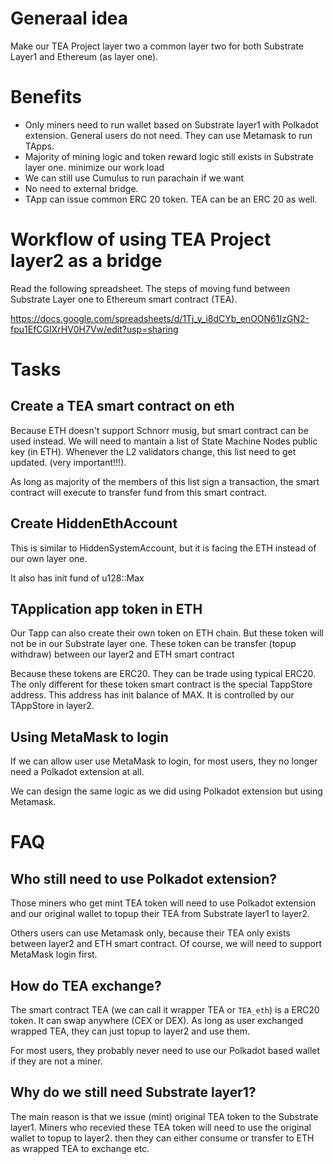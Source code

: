 # Generaal idea

Make our TEA Project layer two a common layer two for both Substrate Layer1 and Ethereum (as layer one).


# Benefits

- Only miners need to run wallet based on Substrate layer1 with Polkadot extension.
General users do not need. They can use Metamask to run TApps.
- Majority of mining logic and token reward logic still exists in Substrate layer one. minimize our work load
- We can still use Cumulus to run parachain if we want
- No need to external bridge.
- TApp can issue common ERC 20 token. TEA can be an ERC 20 as well.

# Workflow of using TEA Project layer2 as a bridge

Read the following spreadsheet. The steps of moving fund between Substrate Layer one to Ethereum smart contract (TEA).

https://docs.google.com/spreadsheets/d/1Tj_y_i8dCYb_enOON61IzGN2-fpu1EfCGIXrHV0H7Vw/edit?usp=sharing

# Tasks

## Create a TEA smart contract on eth

Because ETH doesn't support Schnorr musig, but smart contract can be used instead.
We will need to mantain a list of State Machine Nodes public key (in ETH). Whenever the L2 validators change, this list need to get updated. (very important!!!).

As long as majority of the members of this list sign a transaction, the smart contract will execute to transfer fund from this smart contract.


## Create HiddenEthAccount
This is similar to HiddenSystemAccount, but it is facing the ETH instead of our own layer one.

It also has init fund of u128::Max

## TApplication app token in ETH
Our Tapp can also create their own token on ETH chain.
But these token will not be in our Substrate layer one.
These token can be transfer (topup withdraw) between our layer2 and ETH smart contract

Because these tokens are ERC20. They can be trade using typical ERC20. The only different for these token smart contract is the special TappStore address. This address has init balance of MAX. It is controlled by our TAppStore in layer2.

## Using MetaMask to login
If we can allow user use MetaMask to login, for most users, they no longer need a Polkadot extension at all.

We can design the same logic as we did using Polkadot extension but using Metamask. 

# FAQ
## Who still need to use Polkadot extension?
Those miners who get mint TEA token will need to use Polkadot extension and our original wallet to topup their TEA from Substrate layer1 to layer2.

Others users can use Metamask only, because their TEA only exists between layer2 and ETH smart contract. Of course, we will need to support MetaMask login first.

## How do TEA exchange?
The smart contract TEA (we can call it wrapper TEA or `TEA_eth`) is a ERC20 token. It can swap anywhere (CEX or DEX). As long as user exchanged wrapped TEA, they can just topup to layer2 and use them.

For most users, they probably never need to use our Polkadot based wallet if they are not a miner.

## Why do we still need Substrate layer1?
The main reason is that we issue (mint) original TEA token to the Substrate layer1.
Miners who recevied these TEA token will need to use the original wallet to topup to layer2. then they can either consume or transfer to ETH as wrapped TEA to exchange etc.





